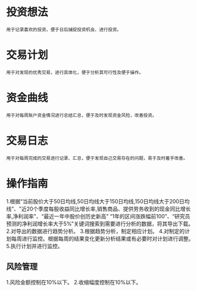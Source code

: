 # 投资想法
    用于记录喜欢的投资，便于日后捕捉投资机会、进行投资。

# 交易计划
    用于对发现的优秀交易，进行具体化，便于分析其可行性及便于操作。

# 资金曲线
    用于对每周账户资金情况进行总结汇总，便于及时发现资金风险，改善投资。

# 交易日志
    用于对每周完成的交易进行记录、汇总，便于发现自己交易存在的问题，易于及时着手改善。
# 操作指南
1.根据“当前股价大于50日均线,50日均线大于150日均线,150日均线大于200日均线”、"近20个季度每股收益同比增长率,销售商品、提供劳务收到的现金同比增长率,净利润率"、“最近一年中股价创历史新高” “1年的区间涨跌幅前100”、“研究员预测的净利润增长率大于5%”关键词搜索到需要进行分析的数据，将其导出下载。
2.对导出的数据进行趋势分析。
3.根据趋势分析，制定相应计划。
4.对制定的计划每周进行监控。根据每周的结果变化更新分析结果或有必要时对计划进行调整。    
5.执行计划并进行监控。 


## 风险管理
1.风险金额控制在10%以下。
2.收缩幅度控制在10%以下。



